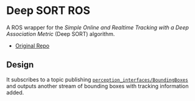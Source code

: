 # Deep SORT ROS

A ROS wrapper for the _Simple Online and Realtime Tracking with a Deep Association Metric_
(Deep SORT) algorithm.

- [Original Repo](https://github.com/nwojke/deep_sort)

## Design

It subscribes to a topic publishing
[`perception_interfaces/BoundingBoxes`](https://github.com/anand-bala/perception_ros2)
and outputs another stream of bounding boxes with tracking information added.
